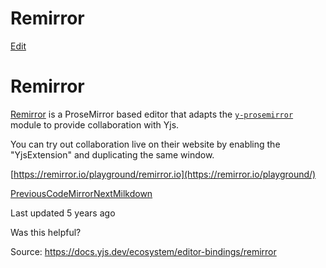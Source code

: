 # Remirror

[Edit](https://github.com/yjs/docs/blob/main/ecosystem/editor-bindings/remirror.md)

# Remirror

[Remirror](https://remirror.io/) is a ProseMirror based editor that adapts the [`y-prosemirror`](https://github.com/yjs/y-prosemirror/) module to provide collaboration with Yjs. 

You can try out collaboration live on their website by enabling the "YjsExtension" and duplicating the same window.

[https://remirror.io/playground/remirror.io](https://remirror.io/playground/)

[PreviousCodeMirror](/ecosystem/editor-bindings/codemirror)[NextMilkdown](/ecosystem/editor-bindings/milkdown)

Last updated 5 years ago

Was this helpful?

Source: https://docs.yjs.dev/ecosystem/editor-bindings/remirror
